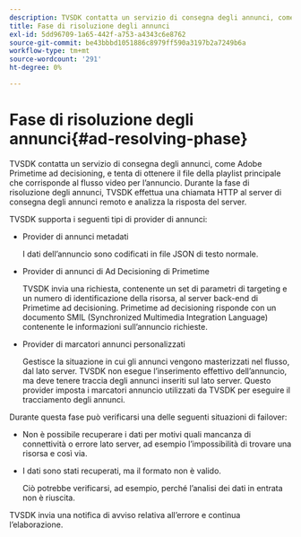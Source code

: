 ```yaml
---
description: TVSDK contatta un servizio di consegna degli annunci, come Adobe Primetime ad decisioning, e tenta di ottenere il file della playlist principale che corrisponde al flusso video per l’annuncio. Durante la fase di risoluzione degli annunci, TVSDK effettua una chiamata HTTP al server di consegna degli annunci remoto e analizza la risposta del server.
title: Fase di risoluzione degli annunci
exl-id: 5dd96709-1a65-442f-a753-a4343c6e8762
source-git-commit: be43bbbd1051886c8979ff590a3197b2a7249b6a
workflow-type: tm+mt
source-wordcount: '291'
ht-degree: 0%

---
```


# Fase di risoluzione degli annunci{#ad-resolving-phase}

TVSDK contatta un servizio di consegna degli annunci, come Adobe Primetime ad decisioning, e tenta di ottenere il file della playlist principale che corrisponde al flusso video per l’annuncio. Durante la fase di risoluzione degli annunci, TVSDK effettua una chiamata HTTP al server di consegna degli annunci remoto e analizza la risposta del server.

TVSDK supporta i seguenti tipi di provider di annunci:

* Provider di annunci metadati

   I dati dell’annuncio sono codificati in file JSON di testo normale.
* Provider di annunci di Ad Decisioning di Primetime

   TVSDK invia una richiesta, contenente un set di parametri di targeting e un numero di identificazione della risorsa, al server back-end di Primetime ad decisioning. Primetime ad decisioning risponde con un documento SMIL (Synchronized Multimedia Integration Language) contenente le informazioni sull’annuncio richieste.
* Provider di marcatori annunci personalizzati

   Gestisce la situazione in cui gli annunci vengono masterizzati nel flusso, dal lato server. TVSDK non esegue l’inserimento effettivo dell’annuncio, ma deve tenere traccia degli annunci inseriti sul lato server. Questo provider imposta i marcatori annuncio utilizzati da TVSDK per eseguire il tracciamento degli annunci.

Durante questa fase può verificarsi una delle seguenti situazioni di failover:

* Non è possibile recuperare i dati per motivi quali mancanza di connettività o errore lato server, ad esempio l’impossibilità di trovare una risorsa e così via.
* I dati sono stati recuperati, ma il formato non è valido.

   Ciò potrebbe verificarsi, ad esempio, perché l’analisi dei dati in entrata non è riuscita.

TVSDK invia una notifica di avviso relativa all’errore e continua l’elaborazione.
